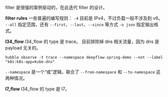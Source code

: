 filter 是很强的案例驱动的，在此迭代 filter 的设计。

**filter rules**
一些普遍的编写规则：
`-4` 目前是 IPv4，不过负载一般不涉及到 v6。
`--all` 指定范围，还有 `--first`、`--last`、`--since` 等方式
`-o json` 指定输出格式。

**l34_flow**
l34_flow 的 type 是 trace。
目前排除掉 dns 相关流量，因为 dns 是 payload 无关的。

```shell
hubble observe -t trace --namespace deepflow-spring-demo --not --label "k8s:k8s-app=kube-dns" 
```

`--namespace` 是一个“或”逻辑，联合了 `--from-namespace` 和 `--to-namespace` 这两种情况。


**l7_flow**
l34_flow 的 type 是 l7。
